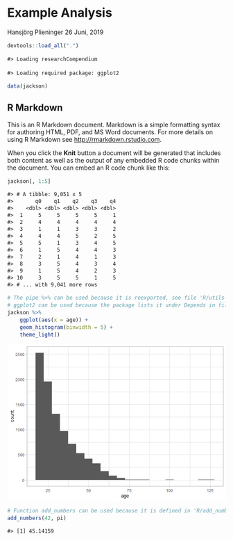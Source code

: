 Example Analysis
================
Hansjörg Plieninger
26 Juni, 2019

``` r
devtools::load_all(".")
```

    #> Loading researchCompendium

    #> Loading required package: ggplot2

``` r
data(jackson)
```

## R Markdown

This is an R Markdown document. Markdown is a simple formatting syntax
for authoring HTML, PDF, and MS Word documents. For more details on
using R Markdown see <http://rmarkdown.rstudio.com>.

When you click the **Knit** button a document will be generated that
includes both content as well as the output of any embedded R code
chunks within the document. You can embed an R code chunk like this:

``` r
jackson[, 1:5]
```

    #> # A tibble: 9,051 x 5
    #>       q0    q1    q2    q3    q4
    #>    <dbl> <dbl> <dbl> <dbl> <dbl>
    #>  1     5     5     5     5     1
    #>  2     4     4     4     4     4
    #>  3     1     1     3     3     2
    #>  4     4     4     5     2     5
    #>  5     5     1     3     4     5
    #>  6     1     5     4     4     3
    #>  7     2     1     4     1     3
    #>  8     3     5     4     3     4
    #>  9     1     5     4     2     3
    #> 10     3     5     5     1     5
    #> # ... with 9,041 more rows

``` r
# The pipe %>% can be used because it is reexported, see file 'R/utils-pipe.R'.
# ggplot2 can be used because the package lists it under Depends in file 'DESCRIPTION'.
jackson %>% 
    ggplot(aes(x = age)) +
    geom_histogram(binwidth = 5) +
    theme_light()
```

<img src="01_data-overview_files/figure-gfm/unnamed-chunk-2-1.png" style="display: block; margin: auto;" />

``` r
# Function add_numbers can be used because it is defined in 'R/add_numbers.R'.
add_numbers(42, pi)
```

    #> [1] 45.14159

